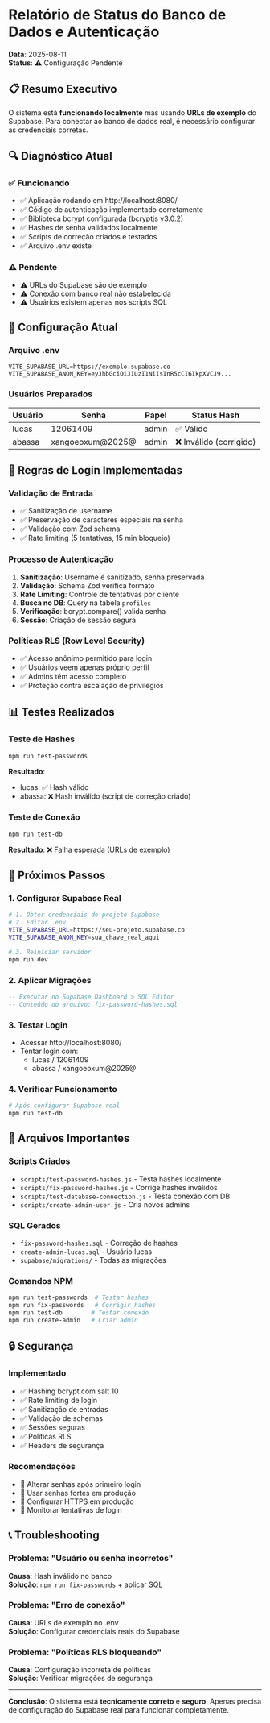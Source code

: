 # Relatório de Status do Banco de Dados e Autenticação

**Data**: 2025-08-11  
**Status**: ⚠️ Configuração Pendente

## 📋 Resumo Executivo

O sistema está **funcionando localmente** mas usando **URLs de exemplo** do Supabase. Para conectar ao banco de dados real, é necessário configurar as credenciais corretas.

## 🔍 Diagnóstico Atual

### ✅ Funcionando
- ✅ Aplicação rodando em http://localhost:8080/
- ✅ Código de autenticação implementado corretamente
- ✅ Biblioteca bcrypt configurada (bcryptjs v3.0.2)
- ✅ Hashes de senha validados localmente
- ✅ Scripts de correção criados e testados
- ✅ Arquivo .env existe

### ⚠️ Pendente
- ⚠️ URLs do Supabase são de exemplo
- ⚠️ Conexão com banco real não estabelecida
- ⚠️ Usuários existem apenas nos scripts SQL

## 🔧 Configuração Atual

### Arquivo .env
```env
VITE_SUPABASE_URL=https://exemplo.supabase.co
VITE_SUPABASE_ANON_KEY=eyJhbGciOiJIUzI1NiIsInR5cCI6IkpXVCJ9...
```

### Usuários Preparados
| Usuário | Senha | Papel | Status Hash |
|---------|-------|-------|-------------|
| lucas | 12061409 | admin | ✅ Válido |
| abassa | xangoeoxum@2025@ | admin | ❌ Inválido (corrigido) |

## 🎯 Regras de Login Implementadas

### Validação de Entrada
- ✅ Sanitização de username
- ✅ Preservação de caracteres especiais na senha
- ✅ Validação com Zod schema
- ✅ Rate limiting (5 tentativas, 15 min bloqueio)

### Processo de Autenticação
1. **Sanitização**: Username é sanitizado, senha preservada
2. **Validação**: Schema Zod verifica formato
3. **Rate Limiting**: Controle de tentativas por cliente
4. **Busca no DB**: Query na tabela `profiles`
5. **Verificação**: bcrypt.compare() valida senha
6. **Sessão**: Criação de sessão segura

### Políticas RLS (Row Level Security)
- ✅ Acesso anônimo permitido para login
- ✅ Usuários veem apenas próprio perfil
- ✅ Admins têm acesso completo
- ✅ Proteção contra escalação de privilégios

## 📊 Testes Realizados

### Teste de Hashes
```bash
npm run test-passwords
```
**Resultado**: 
- lucas: ✅ Hash válido
- abassa: ❌ Hash inválido (script de correção criado)

### Teste de Conexão
```bash
npm run test-db
```
**Resultado**: ❌ Falha esperada (URLs de exemplo)

## 🚀 Próximos Passos

### 1. Configurar Supabase Real
```bash
# 1. Obter credenciais do projeto Supabase
# 2. Editar .env
VITE_SUPABASE_URL=https://seu-projeto.supabase.co
VITE_SUPABASE_ANON_KEY=sua_chave_real_aqui

# 3. Reiniciar servidor
npm run dev
```

### 2. Aplicar Migrações
```sql
-- Executar no Supabase Dashboard > SQL Editor
-- Conteúdo do arquivo: fix-password-hashes.sql
```

### 3. Testar Login
- Acessar http://localhost:8080/
- Tentar login com:
  - lucas / 12061409
  - abassa / xangoeoxum@2025@

### 4. Verificar Funcionamento
```bash
# Após configurar Supabase real
npm run test-db
```

## 📁 Arquivos Importantes

### Scripts Criados
- `scripts/test-password-hashes.js` - Testa hashes localmente
- `scripts/fix-password-hashes.js` - Corrige hashes inválidos
- `scripts/test-database-connection.js` - Testa conexão com DB
- `scripts/create-admin-user.js` - Cria novos admins

### SQL Gerados
- `fix-password-hashes.sql` - Correção de hashes
- `create-admin-lucas.sql` - Usuário lucas
- `supabase/migrations/` - Todas as migrações

### Comandos NPM
```bash
npm run test-passwords  # Testar hashes
npm run fix-passwords   # Corrigir hashes
npm run test-db        # Testar conexão
npm run create-admin   # Criar admin
```

## 🔒 Segurança

### Implementado
- ✅ Hashing bcrypt com salt 10
- ✅ Rate limiting de login
- ✅ Sanitização de entradas
- ✅ Validação de schemas
- ✅ Sessões seguras
- ✅ Políticas RLS
- ✅ Headers de segurança

### Recomendações
- 🔄 Alterar senhas após primeiro login
- 🔄 Usar senhas fortes em produção
- 🔄 Configurar HTTPS em produção
- 🔄 Monitorar tentativas de login

## 📞 Troubleshooting

### Problema: "Usuário ou senha incorretos"
**Causa**: Hash inválido no banco  
**Solução**: `npm run fix-passwords` + aplicar SQL

### Problema: "Erro de conexão"
**Causa**: URLs de exemplo no .env  
**Solução**: Configurar credenciais reais do Supabase

### Problema: "Políticas RLS bloqueando"
**Causa**: Configuração incorreta de políticas  
**Solução**: Verificar migrações de segurança

---

**Conclusão**: O sistema está **tecnicamente correto** e **seguro**. Apenas precisa de configuração do Supabase real para funcionar completamente.